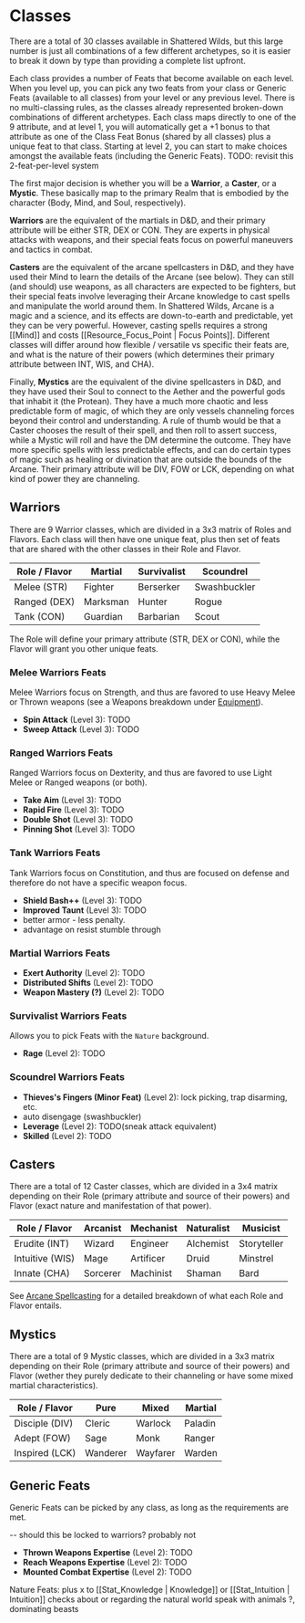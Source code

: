 # Classes

There are a total of 30 classes available in Shattered Wilds, but this large number is just all combinations of a few different archetypes, so it is easier to break it down by type than providing a complete list upfront.

Each class provides a number of Feats that become available on each level. When you level up, you can pick any two feats from your class or Generic Feats (available to all classes) from your level or any previous level. There is no multi-classing rules, as the classes already represented broken-down combinations of different archetypes. Each class maps directly to one of the 9 attribute, and at level 1, you will automatically get a +1 bonus to that attribute as one of the Class Feat Bonus (shared by all classes) plus a unique feat to that class. Starting at level 2, you can start to make choices amongst the available feats (including the Generic Feats). TODO: revisit this 2-feat-per-level system

The first major decision is whether you will be a **Warrior**, a **Caster**, or a **Mystic**. These basically map to the primary Realm that is embodied by the character (Body, Mind, and Soul, respectively).

**Warriors** are the equivalent of the martials in D&D, and their primary attribute will be either STR, DEX or CON. They are experts in physical attacks with weapons, and their special feats focus on powerful maneuvers and tactics in combat.

**Casters** are the equivalent of the arcane spellcasters in D&D, and they have used their Mind to learn the details of the Arcane (see below). They can still (and should) use weapons, as all characters are expected to be fighters, but their special feats involve leveraging their Arcane knowledge to cast spells and manipulate the world around them. In Shattered Wilds, Arcane is a magic and a science, and its effects are down-to-earth and predictable, yet they can be very powerful. However, casting spells requires a strong [[Mind]] and costs [[Resource_Focus_Point | Focus Points]]. Different classes will differ around how flexible / versatile vs specific their feats are, and what is the nature of their powers (which determines their primary attribute between INT, WIS, and CHA).

Finally, **Mystics** are the equivalent of the divine spellcasters in D&D, and they have used their Soul to connect to the Aether and the powerful gods that inhabit it (the Protean). They have a much more chaotic and less predictable form of magic, of which they are only vessels channeling forces beyond their control and understanding. A rule of thumb would be that a Caster chooses the result of their spell, and then roll to assert success, while a Mystic will roll and have the DM determine the outcome. They have more specific spells with less predictable effects, and can do certain types of magic such as healing or divination that are outside the bounds of the Arcane. Their primary attribute will be DIV, FOW or LCK, depending on what kind of power they are channeling.

## Warriors

There are 9 Warrior classes, which are divided in a 3x3 matrix of Roles and Flavors. Each class will then have one unique feat, plus then set of feats that are shared with the other classes in their Role and Flavor.

| Role / Flavor | Martial | Survivalist | Scoundrel    |
|---------------|---------|-------------|--------------|
| Melee (STR)   | Fighter | Berserker   | Swashbuckler |
| Ranged (DEX)  | Marksman| Hunter      | Rogue        |
| Tank (CON)    | Guardian| Barbarian   | Scout        |

The Role will define your primary attribute (STR, DEX or CON), while the Flavor will grant you other unique feats.

### Melee Warriors Feats

Melee Warriors focus on Strength, and thus are favored to use Heavy Melee or Thrown weapons (see a Weapons breakdown under [Equipment](equipment.md)).

* **Spin Attack** (Level 3): TODO
* **Sweep Attack** (Level 3): TODO

### Ranged Warriors Feats

Ranged Warriors focus on Dexterity, and thus are favored to use Light Melee or Ranged weapons (or both).

* **Take Aim** (Level 3): TODO
* **Rapid Fire** (Level 3): TODO
* **Double Shot** (Level 3): TODO
* **Pinning Shot** (Level 3): TODO

### Tank Warriors Feats

Tank Warriors focus on Constitution, and thus are focused on defense and therefore do not have a specific weapon focus.

* **Shield Bash++** (Level 3): TODO
* **Improved Taunt** (Level 3): TODO
* better armor - less penalty.
* advantage on resist stumble through

### Martial Warriors Feats

* **Exert Authority** (Level 2): TODO
* **Distributed Shifts** (Level 2): TODO
* **Weapon Mastery (?)** (Level 2): TODO

### Survivalist Warriors Feats

Allows you to pick Feats with the `Nature` background.

* **Rage** (Level 2): TODO

### Scoundrel Warriors Feats

* **Thieves's Fingers (Minor Feat)** (Level 2): lock picking, trap disarming, etc.
* auto disengage (swashbuckler)
* **Leverage** (Level 2): TODO(sneak attack equivalent)
* **Skilled** (Level 2): TODO

## Casters

There are a total of 12 Caster classes, which are divided in a 3x4 matrix depending on their Role (primary attribute and source of their powers) and Flavor (exact nature and manifestation of that power).

| Role / Flavor  | Arcanist | Mechanist | Naturalist | Musicist    |
|----------------|----------|-----------|------------|-------------|
| Erudite (INT)  | Wizard   | Engineer  | Alchemist  | Storyteller |
| Intuitive (WIS)| Mage     | Artificer | Druid      | Minstrel    |
| Innate (CHA)   | Sorcerer | Machinist | Shaman     | Bard        |

See [Arcane Spellcasting](arcane.md) for a detailed breakdown of what each Role and Flavor entails.

## Mystics

There are a total of 9 Mystic classes, which are divided in a 3x3 matrix depending on their Role (primary attribute and source of their powers) and Flavor (wether they purely dedicate to their channeling or have some mixed martial characteristics).

| Role / Flavor | Pure     | Mixed     | Martial   |
|---------------|----------|-----------|-----------|
| Disciple (DIV)| Cleric   | Warlock   | Paladin   |
| Adept (FOW)   | Sage     | Monk      | Ranger    |
| Inspired (LCK)| Wanderer | Wayfarer  | Warden    |

## Generic Feats

Generic Feats can be picked by any class, as long as the requirements are met.

-- should this be locked to warriors? probably not

* **Thrown Weapons Expertise** (Level 2): TODO
* **Reach Weapons Expertise** (Level 2): TODO
* **Mounted Combat Expertise** (Level 2): TODO

Nature Feats:
plus x to [[Stat_Knowledge | Knowledge]] or [[Stat_Intuition | Intuition]] checks about or regarding the natural world
speak with animals ?, dominating beasts

